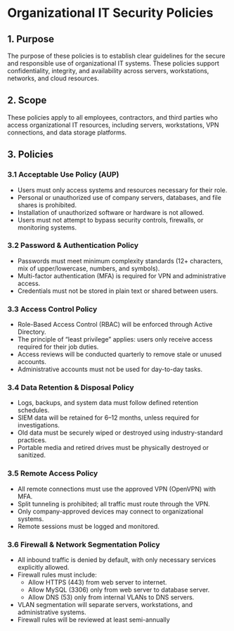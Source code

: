 # Organizational IT Security Policies

## 1. Purpose  
The purpose of these policies is to establish clear guidelines for the secure and responsible use of organizational IT systems. These policies support confidentiality, integrity, and availability across servers, workstations, networks, and cloud resources.  

## 2. Scope  
These policies apply to all employees, contractors, and third parties who access organizational IT resources, including servers, workstations, VPN connections, and data storage platforms.  


## 3. Policies  

### 3.1 Acceptable Use Policy (AUP)  
- Users must only access systems and resources necessary for their role.  
- Personal or unauthorized use of company servers, databases, and file shares is prohibited.  
- Installation of unauthorized software or hardware is not allowed.  
- Users must not attempt to bypass security controls, firewalls, or monitoring systems.  

### 3.2 Password & Authentication Policy  
- Passwords must meet minimum complexity standards (12+ characters, mix of upper/lowercase, numbers, and symbols).  
- Multi-factor authentication (MFA) is required for VPN and administrative access.  
- Credentials must not be stored in plain text or shared between users.  

### 3.3 Access Control Policy  
- Role-Based Access Control (RBAC) will be enforced through Active Directory.  
- The principle of “least privilege” applies: users only receive access required for their job duties.  
- Access reviews will be conducted quarterly to remove stale or unused accounts.  
- Administrative accounts must not be used for day-to-day tasks.  

### 3.4 Data Retention & Disposal Policy  
- Logs, backups, and system data must follow defined retention schedules.  
- SIEM data will be retained for 6–12 months, unless required for investigations.  
- Old data must be securely wiped or destroyed using industry-standard practices.  
- Portable media and retired drives must be physically destroyed or sanitized.  

### 3.5 Remote Access Policy  
- All remote connections must use the approved VPN (OpenVPN) with MFA.  
- Split tunneling is prohibited; all traffic must route through the VPN.  
- Only company-approved devices may connect to organizational systems.  
- Remote sessions must be logged and monitored.  

### 3.6 Firewall & Network Segmentation Policy  
- All inbound traffic is denied by default, with only necessary services explicitly allowed.  
- Firewall rules must include:  
  - Allow HTTPS (443) from web server to internet.  
  - Allow MySQL (3306) only from web server to database server.  
  - Allow DNS (53) only from internal VLANs to DNS servers.  
- VLAN segmentation will separate servers, workstations, and administrative systems.  
- Firewall rules will be reviewed at least semi-annually
